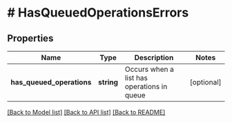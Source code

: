# # HasQueuedOperationsErrors

## Properties

Name | Type | Description | Notes
------------ | ------------- | ------------- | -------------
**has_queued_operations** | **string** | Occurs when a list has operations in queue | [optional] 

[[Back to Model list]](../../README.md#documentation-for-models) [[Back to API list]](../../README.md#documentation-for-api-endpoints) [[Back to README]](../../README.md)


